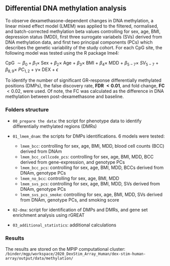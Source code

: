 ## Differential DNA methylation analysis

To observe dexamethasone-dependent changes in DNA methylation, a linear mixed effect model (LMEM) was applied to the filtered, normalised, and batch-corrected methylation beta values controlling for sex, age, BMI, depression status (MDD), first three surrogate variabels (SVs) derived from DNA methylation data, and first two principal components (PCs) which describes the genetic variability of the study cohort. For each CpG site, the following model was tested using the R package lme4: 

CpG $∼ β_0+β_1 \times$ Sex $+$ $β_2 \times$ Age $+$ $β_3 \times$ BMI $+$ $β_4 \times$ MDD $+$ $β_{5-7} \times$ $SV_{5-7}$ $+$ $β_{8,9} \times$ $PC_{1,2}$ $+$ $γ \times$ DEX $+$ $ϵ$

To identify the number of significant GR-response differentially methylated positions (DMPs), the false discovery rate, **FDR $< 0.01$**, and fold change, **FC** $< 0.02$, were used. Of note, the FC was calculated as the difference in DNA methylation between post-dexamethasone and baseline.

### Folders structure

- `00_prepare the data`: the script for phenotype data to identify differentially methylated regions (DMRs)
- `01_lmem_dnam`: the scripts for DMPs identifications. 6 models were tested:
  
    - `lmem_bcc`: controlling for sex, age, BMI, MDD, blood cell counts (BCC) derived from DNAm
    - `lmem_bcc_cellcode_pcs`: controlling for sex, age, BMI, MDD, BCC derived from gene-expression, and genotype PCs
    - `lmem_bcc_pcs`: controlling for sex, age, BMI, MDD, BCCs derived from DNAm, genotype PCs
    - `lmem_no_bcc`: controlling for sex, age, BMI, MDD
    - `lmem_svs_pcs`: controlling for sex, age, BMI, MDD, SVs derived from DNAm, genotype PCs
    - `lmem_svs_pcs_smoke`: controlling for sex, age, BMI, MDD, SVs derived from DNAm, genotype PCs, and smoking score 
- `02-dma`: script for identification of DMPs and DMRs, and gene set enrichment analysis using rGREAT 
- `03_additional_statistics`: additional calculations

### Results

The results are stored on the MPIP computational cluster: `/binder/mgp/workspace/2020_DexStim_Array_Human/dex-stim-human-array/output/data/methylation/`

